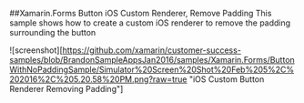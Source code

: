 ##Xamarin.Forms Button iOS Custom Renderer, Remove Padding
This sample shows how to create a custom iOS renderer to remove the padding surrounding the button

![screenshot][https://github.com/xamarin/customer-success-samples/blob/BrandonSampleAppsJan2016/samples/Xamarin.Forms/ButtonWithNoPaddingSample/Simulator%20Screen%20Shot%20Feb%205%2C%202016%2C%205.20.58%20PM.png?raw=true "iOS Custom Button Renderer Removing Padding"]
